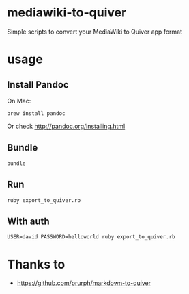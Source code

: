 # mediawiki-to-quiver
Simple scripts to convert your MediaWiki to Quiver app format

# usage

## Install Pandoc

On Mac:
```
brew install pandoc
```

Or check http://pandoc.org/installing.html

## Bundle

```
bundle
```

## Run

```
ruby export_to_quiver.rb
```

## With auth
```
USER=david PASSWORD=helloworld ruby export_to_quiver.rb
```

# Thanks to
* https://github.com/prurph/markdown-to-quiver

